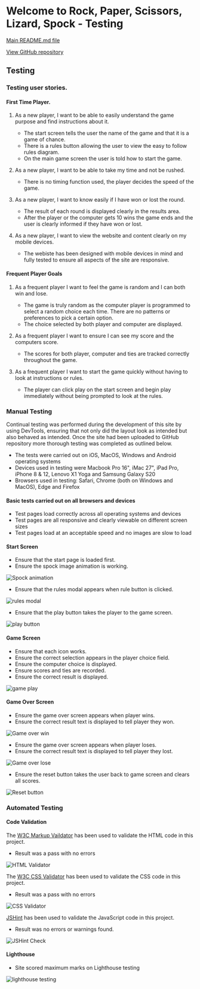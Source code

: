 # Welcome to Rock, Paper, Scissors, Lizard, Spock - Testing

[Main README.md file](/TESTING.MD)  

[View GitHub repository](https://github.com/AdamT84/rock-paper-scissors-lizard-spock/)

## Testing

### Testing user stories. 


#### First Time Player. 


1. As a new player, I want to be able to easily understand the game purpose and find instructions about it.
    - The start screen tells the user the name of the game and that it is a game of chance.
    - There is a rules button allowing the user to view the easy to follow rules diagram.
    - On the main game screen the user is told how to start the game.

2. As a new player, I want to be able to take my time and not be rushed.
    - There is no timing function used, the player decides the speed of the game.

3. As a new player, I want to know easily if I have won or lost the round.
    - The result of each round is displayed clearly in the results area. 
    - After the player or the computer gets 10 wins the game ends and the user is clearly informed if they have won or lost.

4. As a new player, I want to view the website and content clearly on my mobile devices. 
    - The webiste has been designed with mobile devices in mind and fully tested to ensure all aspects of the site are responsive. 

#### Frequent Player Goals

1. As a frequent player I want to feel the game is random and I can both win and lose.
    - The game is truly random as the computer player is programmed to select a random choice each time. There are no patterns or preferences to pick a certain option.
    - The choice selected by both player and computer are displayed.

2. As a frequent player I want to ensure I can see my score and the computers score.
    - The scores for both player, computer and ties are tracked correctly throughout the game.

3. As a frequent player I want to start the game quickly without having to look at instructions or rules.
    - The player can click play on the start screen and begin play immediately without being prompted to look at the rules.


### Manual Testing

Continual testing was performed during the development of this site by using DevTools, ensuring that not only did the layout look as intended but also behaved as intended. Once the site had been uploaded to GitHub repository more thorough testing was completed as outlined below.

- The tests were carried out on iOS, MacOS, Windows and Android operating systems
- Devices used in testing were Macbook Pro 16", iMac 27", iPad Pro, iPhone 8 & 12, Lenovo X1 Yoga and Samsung Galaxy S20
- Browsers used in testing: Safari, Chrome (both on Windows and MacOS), Edge and Firefox

#### Basic tests carried out on all browsers and devices

- Test pages load correctly across all operating systems and devices
- Test pages are all responsive and clearly viewable on different screen sizes
- Test pages load at an acceptable speed and no images are slow to load

#### Start Screen

- Ensure that the start page is loaded first.
- Ensure the spock image animation is working.

![Spock animation](/screenshots/gifs/spock-animation.gif)

- Ensure that the rules modal appears when rule button is clicked.

![rules modal](/screenshots/gifs/rules-modal.gif)

- Ensure that the play button takes the player to the game screen.

![play button](/screenshots/gifs/play-button.gif)

#### Game Screen

- Ensure that each icon works.
- Ensure the correct selection appears in the player choice field.
- Ensure the computer choice is displayed.
- Ensure scores and ties are recorded.
- Ensure the correct result is displayed.

![game play](/screenshots/gifs/game-play.gif)

#### Game Over Screen

- Ensure the game over screen appears when player wins.
- Ensure the correct result text is displayed to tell player they won.

![Game over win](/screenshots/gifs/game-over-win.gif)

- Ensure the game over screen appears when player loses.
- Ensure the correct result text is displayed to tell player they lost.

![Game over lose](/screenshots/gifs/game-over-lose.gif)

- Ensure the reset button takes the user back to game screen and clears all scores.

![Reset button](/screenshots/gifs/reset-button.gif)


### Automated Testing

#### Code Validation

The [W3C Markup Vaildator](https://validator.w3.org/) has been used to validate the HTML code in this project.

- Result was a pass with no errors

![HTML Validator](/screenshots/html-check.png)

The [W3C CSS Validator](https://jigsaw.w3.org/css-validator/) has been used to validate the CSS code in this project.

- Result was a pass with no errors

![CSS Validator](/screenshots/css-check.png)

[JSHint](https://jshint.com/) has been used to validate the JavaScript code in this project.

- Result was no errors or warnings found.

![JSHint Check](/screenshots/jshint-check.png)

#### Lighthouse

- Site scored maximum marks on Lighthouse testing

![lighthouse testing](/screenshots/lighthouse.png)



